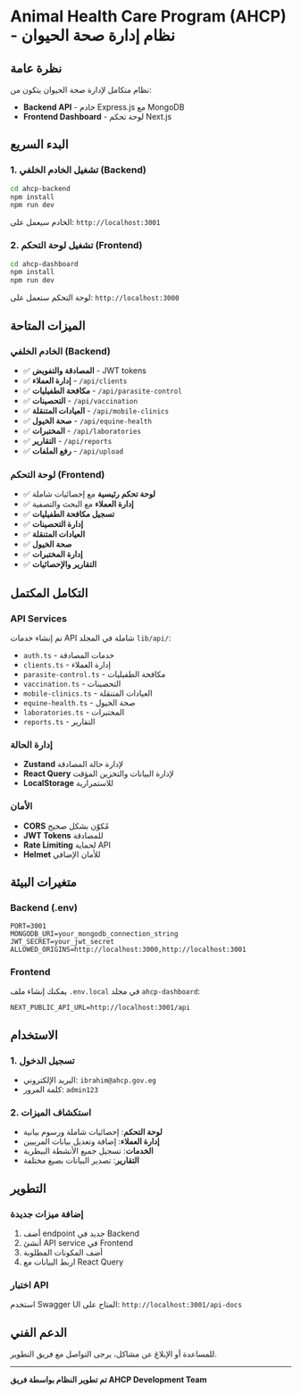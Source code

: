 # Animal Health Care Program (AHCP) - نظام إدارة صحة الحيوان

## نظرة عامة
نظام متكامل لإدارة صحة الحيوان يتكون من:
- **Backend API** - خادم Express.js مع MongoDB
- **Frontend Dashboard** - لوحة تحكم Next.js

## البدء السريع

### 1. تشغيل الخادم الخلفي (Backend)
```bash
cd ahcp-backend
npm install
npm run dev
```
الخادم سيعمل على: `http://localhost:3001`

### 2. تشغيل لوحة التحكم (Frontend)
```bash
cd ahcp-dashboard
npm install
npm run dev
```
لوحة التحكم ستعمل على: `http://localhost:3000`

## الميزات المتاحة

### الخادم الخلفي (Backend)
- ✅ **المصادقة والتفويض** - JWT tokens
- ✅ **إدارة العملاء** - `/api/clients`
- ✅ **مكافحة الطفيليات** - `/api/parasite-control`
- ✅ **التحصينات** - `/api/vaccination`
- ✅ **العيادات المتنقلة** - `/api/mobile-clinics`
- ✅ **صحة الخيول** - `/api/equine-health`
- ✅ **المختبرات** - `/api/laboratories`
- ✅ **التقارير** - `/api/reports`
- ✅ **رفع الملفات** - `/api/upload`

### لوحة التحكم (Frontend)
- ✅ **لوحة تحكم رئيسية** مع إحصائيات شاملة
- ✅ **إدارة العملاء** مع البحث والتصفية
- ✅ **تسجيل مكافحة الطفيليات**
- ✅ **إدارة التحصينات**
- ✅ **العيادات المتنقلة**
- ✅ **صحة الخيول**
- ✅ **إدارة المختبرات**
- ✅ **التقارير والإحصائيات**

## التكامل المكتمل

### API Services
تم إنشاء خدمات API شاملة في المجلد `lib/api/`:
- `auth.ts` - خدمات المصادقة
- `clients.ts` - إدارة العملاء
- `parasite-control.ts` - مكافحة الطفيليات
- `vaccination.ts` - التحصينات
- `mobile-clinics.ts` - العيادات المتنقلة
- `equine-health.ts` - صحة الخيول
- `laboratories.ts` - المختبرات
- `reports.ts` - التقارير

### إدارة الحالة
- **Zustand** لإدارة حالة المصادقة
- **React Query** لإدارة البيانات والتخزين المؤقت
- **LocalStorage** للاستمرارية

### الأمان
- **CORS** مُكوّن بشكل صحيح
- **JWT Tokens** للمصادقة
- **Rate Limiting** لحماية API
- **Helmet** للأمان الإضافي

## متغيرات البيئة

### Backend (.env)
```env
PORT=3001
MONGODB_URI=your_mongodb_connection_string
JWT_SECRET=your_jwt_secret
ALLOWED_ORIGINS=http://localhost:3000,http://localhost:3001
```

### Frontend
يمكنك إنشاء ملف `.env.local` في مجلد `ahcp-dashboard`:
```env
NEXT_PUBLIC_API_URL=http://localhost:3001/api
```

## الاستخدام

### 1. تسجيل الدخول
- البريد الإلكتروني: `ibrahim@ahcp.gov.eg`
- كلمة المرور: `admin123`

### 2. استكشاف الميزات
- **لوحة التحكم**: إحصائيات شاملة ورسوم بيانية
- **إدارة العملاء**: إضافة وتعديل بيانات المربيين
- **الخدمات**: تسجيل جميع الأنشطة البيطرية
- **التقارير**: تصدير البيانات بصيغ مختلفة

## التطوير

### إضافة ميزات جديدة
1. أضف endpoint جديد في Backend
2. أنشئ API service في Frontend
3. أضف المكونات المطلوبة
4. اربط البيانات مع React Query

### اختبار API
استخدم Swagger UI المتاح على: `http://localhost:3001/api-docs`

## الدعم الفني
للمساعدة أو الإبلاغ عن مشاكل، يرجى التواصل مع فريق التطوير.

---
**تم تطوير النظام بواسطة فريق AHCP Development Team**
